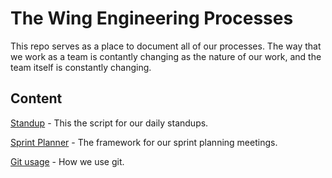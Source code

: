 # The Wing Engineering Processes

This repo serves as a place to document all of our processes. The way that we work as a team is contantly changing as the nature of our work, and the team itself is constantly changing. 

## Content
[Standup](Standup.md) - This the script for our daily standups.

[Sprint Planner](Sprint.md) - The framework for our sprint planning meetings. 

[Git usage](Git.md) - How we use git. 
